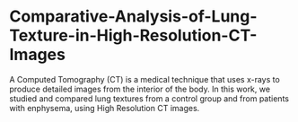 # Comparative-Analysis-of-Lung-Texture-in-High-Resolution-CT-Images
A Computed Tomography (CT) is a medical technique that uses x-rays to produce detailed images from the interior of the body. In this work, we studied and compared lung textures from a control group and from patients with enphysema, using High Resolution CT images.

